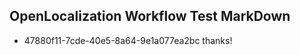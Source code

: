 ## OpenLocalization Workflow Test MarkDown
* 47880f11-7cde-40e5-8a64-9e1a077ea2bc thanks!

<!--HONumber=Jul16_HO5-->


